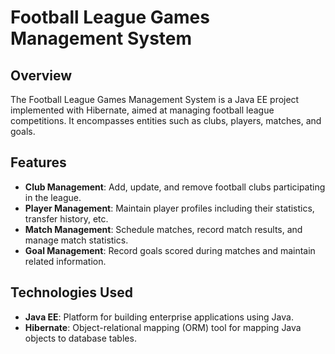 # Football League Games Management System

## Overview
The Football League Games Management System is a Java EE project implemented with Hibernate, aimed at managing football league competitions. It encompasses entities such as clubs, players, matches, and goals.

## Features
- **Club Management**: Add, update, and remove football clubs participating in the league.
- **Player Management**: Maintain player profiles including their statistics, transfer history, etc.
- **Match Management**: Schedule matches, record match results, and manage match statistics.
- **Goal Management**: Record goals scored during matches and maintain related information.

## Technologies Used
- **Java EE**: Platform for building enterprise applications using Java.
- **Hibernate**: Object-relational mapping (ORM) tool for mapping Java objects to database tables.
